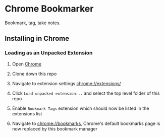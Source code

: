 # Chrome Bookmarker

Bookmark, tag, take notes.

## Installing in Chrome

### Loading as an Unpacked Extension

1. Open [Chrome](https://www.google.com/chrome/)

2. Clone down this repo

3. Navigate to extension settings [chrome://extensions/]()

4. Click `Load unpacked extension...` and select the top level folder of this repo

5. Enable `Bookmark Tags` extension which should now be listed in the extensions list

6. Navigate to [chrome://bookmarks](), Chrome's default bookmarks page is now replaced by this bookmark manager


